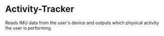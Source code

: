 # Activity-Tracker
Reads IMU data from the user's device and outputs which physical activity the user is performing.
